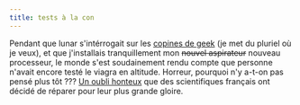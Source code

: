 ```yaml
---
title: tests à la con
---
```


Pendant que lunar s'intérrogait sur les [copines de
geek](http://lune.talath.net/~lunar/blog/archives/000141.html) (je met du
pluriel où je veux), et que j'installais tranquillement mon <s>nouvel
aspirateur</s> nouveau processeur, le monde s'est soudainement rendu compte
que personne n'avait encore testé le viagra en altitude. Horreur, pourquoi n'y
a-t-on pas pensé plus tôt ??? [Un oubli
honteux](http://fr.news.yahoo.com/030711/202/3au83.html) que des scientifiques
français ont décidé de réparer pour leur plus grande gloire.

